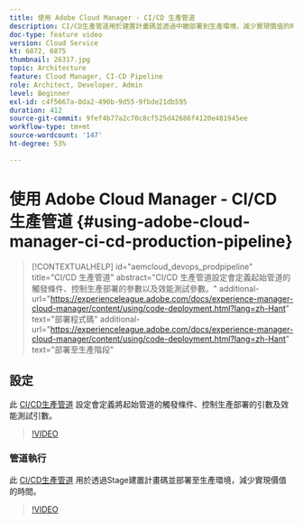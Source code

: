 ```yaml
---
title: 使用 Adobe Cloud Manager - CI/CD 生產管道
description: CI/CD生產管道用於建置計畫碼並透過中繼部署到生產環境，減少實現價值的時間。 CI/CD 生產管道設定會定義起始管道的觸發條件、控制生產部署的參數以及效能測試參數。
doc-type: feature video
version: Cloud Service
kt: 6872, 6875
thumbnail: 26317.jpg
topic: Architecture
feature: Cloud Manager, CI-CD Pipeline
role: Architect, Developer, Admin
level: Beginner
exl-id: c4f5667a-0da2-490b-9d55-9fbde21db595
duration: 412
source-git-commit: 9fef4b77a2c70c8cf525d42686f4120e481945ee
workflow-type: tm+mt
source-wordcount: '147'
ht-degree: 53%

---
```


# 使用 Adobe Cloud Manager - CI/CD 生產管道 {#using-adobe-cloud-manager-ci-cd-production-pipeline}

>[!CONTEXTUALHELP]
>id="aemcloud_devops_prodpipeline"
>title="CI/CD 生產管道"
>abstract="CI/CD 生產管道設定會定義起始管道的觸發條件、控制生產部署的參數以及效能測試參數。"
>additional-url="https://experienceleague.adobe.com/docs/experience-manager-cloud-manager/content/using/code-deployment.html?lang=zh-Hant" text="部署程式碼"
>additional-url="https://experienceleague.adobe.com/docs/experience-manager-cloud-manager/content/using/code-deployment.html?lang=zh-Hant" text="部署至生產階段"

## 設定

此 [CI/CD生產管道](https://experienceleague.adobe.com/docs/experience-manager-cloud-manager/using/how-to-use/pipelines/configuring-production-pipelines.html) 設定會定義將起始管道的觸發條件、控制生產部署的引數及效能測試引數。

>[!VIDEO](https://video.tv.adobe.com/v/26314?quality=12&learn=on)

### 管道執行

此 [CI/CD生產管道](https://experienceleague.adobe.com/docs/experience-manager-cloud-manager/content/using/code-deployment.html) 用於透過Stage建置計畫碼並部署至生產環境，減少實現價值的時間。

>[!VIDEO](https://video.tv.adobe.com/v/26317?quality=12&learn=on)
